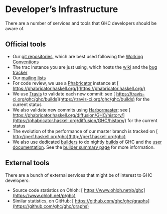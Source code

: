 # Developer’s Infrastructure


There are a number of services and tools that GHC developers should be aware of.

## Official tools

- Our [git repositories](repositories), which are best used following the [ Working Conventions](https://ghc.haskell.org/trac/ghc/wiki/)
- The trac instance you are just using, which hosts the [wiki](/trac/ghc/wiki) and the [bug tracker](/trac/ghc/report)
- Our [mailing lists](mailing-lists-and-irc)
- For code review, we use a [Phabricator](phabricator) instance at [ https://phabricator.haskell.org/](https://phabricator.haskell.org/)
- We use [Travis](travis) to validate each new commit: see [ https://travis-ci.org/ghc/ghc/builds](https://travis-ci.org/ghc/ghc/builds) for the current status
- We also validate new commits using [Harbormaster](phabricator/harbormaster): see [ https://phabricator.haskell.org/diffusion/GHC/history/](https://phabricator.haskell.org/diffusion/GHC/history/) for the current status
- The evolution of the performance of our master branch is tracked on [ http://perf.haskell.org/ghc](http://perf.haskell.org/ghc)
- We also use dedicated [builders](builder) to do nightly [ builds](http://haskell.inf.elte.hu/builders/) of GHC and the [ user documentation](http://haskell.inf.elte.hu/docs/). See the [ builder summary page](builder-summary) for more information. 

## External tools



There are a bunch of external services that might be of interest to GHC developers:


- Source code statistics on Ohloh: [ https://www.ohloh.net/p/ghc](https://www.ohloh.net/p/ghc)
- Similar statistics, on GitHub: [ https://github.com/ghc/ghc/graphs](https://github.com/ghc/ghc/graphs)
